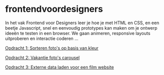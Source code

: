 
# frontendvoordesigners

In het vak Frontend voor Designers leer je hoe je met HTML en CSS, en een beetje Javascript, snel en eenvoudig prototypes kan maken om je ontwerp ideeën te testen in een browser. We gaan animeren, responsive layouts uitproberen en interactie coderen ...

[Opdracht 1: Sorteren foto's op basis van kleur](https://jack792.github.io/frontendvoordesigners/opdracht1/v4/)


[Opdracht 2: Vakantie foto's carousel](https://jack792.github.io/frontendvoordesigners/opdracht2/v1/)

[Opdracht 3: Externe data laden voor een film website](https://jack792.github.io/frontendvoordesigners/opdracht3/v2/)


